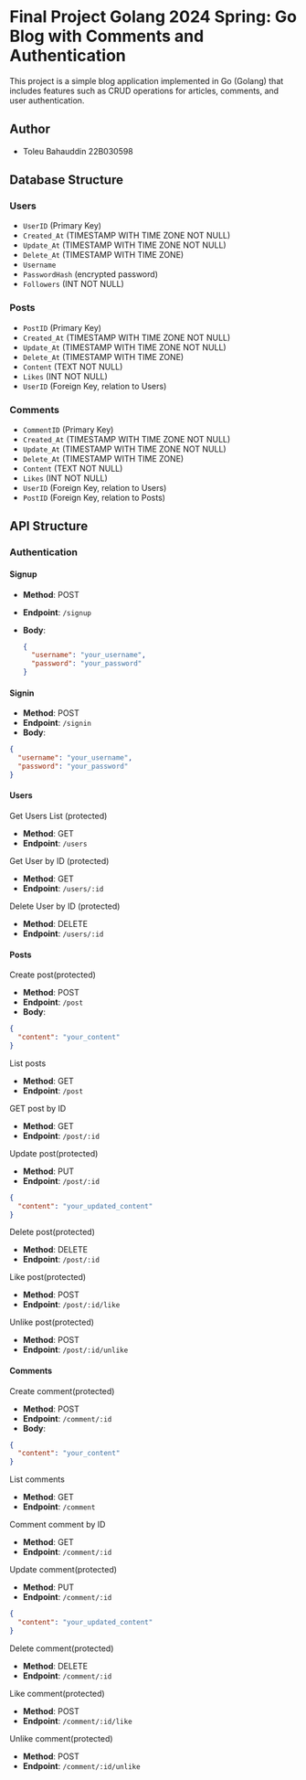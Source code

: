 # Final Project Golang 2024 Spring: Go Blog with Comments and Authentication

This project is a simple blog application implemented in Go (Golang) that includes features such as CRUD operations for articles, comments, and user authentication.

## Author

- Toleu Bahauddin 22B030598

## Database Structure

### Users

- `UserID` (Primary Key)
- `Created_At` (TIMESTAMP WITH TIME ZONE NOT NULL)
- `Update_At` (TIMESTAMP WITH TIME ZONE NOT NULL)
- `Delete_At` (TIMESTAMP WITH TIME ZONE)
- `Username`
- `PasswordHash` (encrypted password)
- `Followers` (INT NOT NULL)

### Posts

- `PostID` (Primary Key)
- `Created_At` (TIMESTAMP WITH TIME ZONE NOT NULL)
- `Update_At` (TIMESTAMP WITH TIME ZONE NOT NULL)
- `Delete_At` (TIMESTAMP WITH TIME ZONE)
- `Content` (TEXT NOT NULL)
- `Likes` (INT NOT NULL)
- `UserID` (Foreign Key, relation to Users)

### Comments

- `CommentID` (Primary Key)
- `Created_At` (TIMESTAMP WITH TIME ZONE NOT NULL)
- `Update_At` (TIMESTAMP WITH TIME ZONE NOT NULL)
- `Delete_At` (TIMESTAMP WITH TIME ZONE)
- `Content` (TEXT NOT NULL)
- `Likes` (INT NOT NULL)
- `UserID` (Foreign Key, relation to Users)
- `PostID` (Foreign Key, relation to Posts)

## API Structure

### Authentication

#### Signup

- **Method**: POST
- **Endpoint**: `/signup`
- **Body**:

  ```json
  {
    "username": "your_username",
    "password": "your_password"
  }
  ```

#### Signin

- **Method**: POST
- **Endpoint**: `/signin`
- **Body**:

```json
{
  "username": "your_username",
  "password": "your_password"
}
```

#### Users

Get Users List (protected)

- **Method**: GET
- **Endpoint**: `/users`

Get User by ID (protected)

- **Method**: GET
- **Endpoint**: `/users/:id`

Delete User by ID (protected)

- **Method**: DELETE
- **Endpoint**: `/users/:id`

#### Posts

Create post(protected)

- **Method**: POST
- **Endpoint**: `/post`
- **Body**:

```json
{
  "content": "your_content"
}
```

List posts

- **Method**: GET
- **Endpoint**: `/post`

GET post by ID

- **Method**: GET
- **Endpoint**: `/post/:id`

Update post(protected)

- **Method**: PUT
- **Endpoint**: `/post/:id`

```json
{
  "content": "your_updated_content"
}
```

Delete post(protected)

- **Method**: DELETE
- **Endpoint**: `/post/:id`

Like post(protected)

- **Method**: POST
- **Endpoint**: `/post/:id/like`

Unlike post(protected)

- **Method**: POST
- **Endpoint**: `/post/:id/unlike`

#### Comments

Create comment(protected)

- **Method**: POST
- **Endpoint**: `/comment/:id`
- **Body**:

```json
{
  "content": "your_content"
}
```

List comments

- **Method**: GET
- **Endpoint**: `/comment`

Comment comment by ID

- **Method**: GET
- **Endpoint**: `/comment/:id`

Update comment(protected)

- **Method**: PUT
- **Endpoint**: `/comment/:id`

```json
{
  "content": "your_updated_content"
}
```

Delete comment(protected)

- **Method**: DELETE
- **Endpoint**: `/comment/:id`

Like comment(protected)

- **Method**: POST
- **Endpoint**: `/comment/:id/like`

Unlike comment(protected)

- **Method**: POST
- **Endpoint**: `/comment/:id/unlike`
